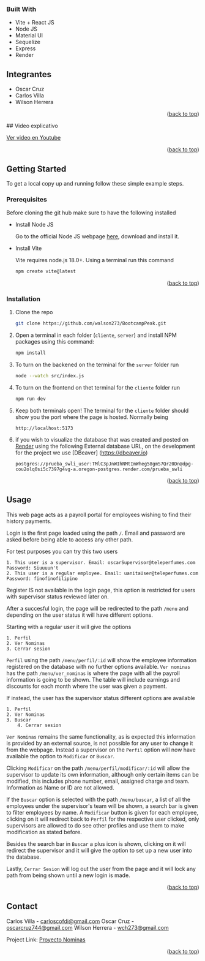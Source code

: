 <a name="readme-top"></a>

### Built With


* Vite + React JS
* Node JS
* Material UI
* Sequelize
* Express
* Render
  


<!-- GETTING STARTED -->

<!-- INTEGRANTES -->
## Integrantes

* Oscar Cruz
* Carlos Villa
* Wilson Herrera	

<p align="right">(<a href="#readme-top">back to top</a>)</p>
## Video explicativo

 [Ver video en Youtube](https://youtu.be/sI9hzJl07uU)

<p align="right">(<a href="#readme-top">back to top</a>)</p>

## Getting Started

To get a local copy up and running follow these simple example steps.

### Prerequisites

Before cloning the git hub make sure to have the following installed


* Install Node JS

	Go to the official Node JS webpage  [here](https://nodejs.org/en/), download and install it.

  
* Install Vite

  Vite requires node.js 18.0+. Using a terminal run this command
  ```sh
  npm create vite@latest
  ```

	<p align="right">(<a href="#readme-top">back to top</a>)</p>

### Installation

1. Clone the repo
   ```sh
   git clone https://github.com/walson273/BootcampPeak.git
   ```
2. Open a terminal in each folder (`cliente`, `server`)  and install NPM packages using this command:
   ```sh
   npm install
   ```
3. To turn on the backened on the terminal for the `server` folder run
   ```sh
   node --watch src/index.js
   ```
4. To turn on the frontend on thet terminal for the  `cliente` folder run 
   
   ```sh
   npm run dev
   ```
5. Keep both terminals open! The terminal for the `cliente` folder should show you the port where the page is hosted. Normally being
	
   ```
   http://localhost:5173
   ```
	   
6. if you wish to visualize the database that was created and posted on [Render](https://render.com) using the following External database URL, on the development for the project we use [DBeaver] (https://dbeaver.io)

   ```
   postgres://prueba_swli_user:TMlC3pJnWIhNMtImWheg58gmS7Qr20Dn@dpg-cou2olq0si5c7397g4vg-a.oregon-postgres.render.com/prueba_swli
   ```

   
   
<p align="right">(<a href="#readme-top">back to top</a>)</p>



<!-- USAGE EXAMPLES -->
## Usage

This web page acts as a payroll portal for employees wishing to find their history payments.

Login is the first page loaded using the path `/`. Email and password are asked before being able to access any other path.

For test purposes you can try this two users

	1. This user is a supervisor. Email: oscarSupervisor@teleperfumes.com Password: Siuuuun't
 	2. This user is a regular employee. Email: uanitaUser@teleperfumes.com Password: finofinofilipino 

Register IS not available in the login page, this option is restricted for users with supervisor status reviewed later on.

After a succesful login, the page will be redirected to the path `/menu` and depending on the user status it will have different options.

Starting with a regular user it will give the options
 
 	1. Perfil
  	2. Ver Nominas
   	3. Cerrar sesion

`Perfil` using the path `/menu/perfil/:id` will show the employee information registered on the database with no further options available. 
`Ver nominas` has the path `/menu/ver_nominas` is where the page with all the payroll information is going to be shown. The table will include earnings and discounts for each month where the user was given a payment.

If instead, the user has the supervisor status different options are available

 	1. Perfil
  	2. Ver Nominas
   	3. Buscar
    	4. Cerrar sesion

`Ver Nominas` remains the same functionality, as is expected this information is provided by an external source, is not possible for any user to change it from the webpage.
Instead a supervisor on the `Perfil` option will now have available the option to `Modificar` or `Buscar`.

Clicking `Modificar` on the path `/menu/perfil/modificar/:id` will allow the supervisor to update its own information, although only certain items can be modified, this includes phone number, email, assigned charge and team. Information as Name or ID are not allowed.

If the `Buscar` option is selected with the path `/menu/buscar`, a list of all the employees under the supervisor's team will be shown, a search bar is given to filter employees by name. A `Modificar` button is given for each employee, clicking on it will redirect back to `Perfil` for the respective user clicked, only supervisors are allowed to do see other profiles and use them to make modification as stated before.

Besides the search bar in `Buscar` a plus icon is shown, clicking on it will redirect the supervisor and it will give the option to set up a new user into the database.

Lastly, `Cerrar Sesion` will log out the user from the page and it will lock any path from being shown until a new login is made.

<p align="right">(<a href="#readme-top">back to top</a>)</p>





<!-- CONTACT -->
## Contact

Carlos Villa - carloscofdi@gmail.com
Oscar Cruz - oscarcruz744@gmail.com
Wilson Herrera - wch273@gmail.com

Project Link: [Proyecto Nominas](https://github.com/walson273/BootcampPeak)

<p align="right">(<a href="#readme-top">back to top</a>)</p>







                                     
